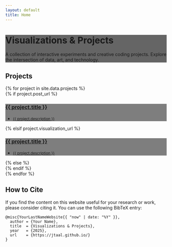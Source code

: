 ```yaml
---
layout: default
title: Home
---
```

<style>
  .hero-section {
    background-image: linear-gradient(rgba(0, 0, 0, 0.6), rgba(0, 0, 0, 0.6)), url("{{ '/assets/images/background.png' | relative_url }}");
    background-size: cover;
    background-position: center;
  }
</style>

<!-- Bootstrap 5 Hero Section with Background Image -->
<div class="hero-section text-white">
  <div class="px-4 py-5 my-5 text-center">
    <h1 class="display-4 fw-bold">Visualizations & Projects</h1>
    <div class="col-lg-6 mx-auto">
      <p class="lead mb-4">A collection of interactive experiments and creative coding projects. Explore the intersection of data, art, and technology.</p>
    </div>
  </div>
</div>

<!-- Main Content Area -->
<div class="container px-4 py-5" id="custom-cards">
  <h2 class="pb-2 border-bottom">Projects</h2>

  <!-- Project Grid (This part stays the same, reading from _data/projects.yml) -->
  <div class="row row-cols-1 row-cols-lg-2 align-items-stretch g-4 py-5">
    {% for project in site.data.projects %}
      <div class="col">
        {% if project.post_url %}
          <a href="{{ project.post_url | relative_url }}" class="text-decoration-none">
            <div class="card card-cover h-100 overflow-hidden text-bg-dark rounded-4 shadow-lg" style="background-image: url('{{ project.thumbnail | relative_url }}'); background-size: cover; background-position: center;">
              <div class="d-flex flex-column h-100 p-5 pb-3 text-white text-shadow-1" style="background-color: rgba(0, 0, 0, 0.5);">
                <h3 class="pt-5 mt-5 mb-4 display-6 lh-1 fw-bold">{{ project.title }}</h3>
                <ul class="d-flex list-unstyled mt-auto"><li class="me-auto"><small>{{ project.description }}</small></li></ul>
              </div>
            </div>
          </a>
        {% elsif project.visualization_url %}
          <a href="{{ project.visualization_url | relative_url }}" class="text-decoration-none">
            <div class="card card-cover h-100 overflow-hidden text-bg-dark rounded-4 shadow-lg" style="background-image: url('{{ project.thumbnail | relative_url }}'); background-size: cover; background-position: center;">
              <div class="d-flex flex-column h-100 p-5 pb-3 text-white text-shadow-1" style="background-color: rgba(0, 0, 0, 0.5);">
                <h3 class="pt-5 mt-5 mb-4 display-6 lh-1 fw-bold">{{ project.title }}</h3>
                <ul class="d-flex list-unstyled mt-auto"><li class="me-auto"><small>{{ project.description }}</small></li></ul>
              </div>
            </div>
          </a>
        {% else %}
          <div class="card card-cover h-100 overflow-hidden text-bg-secondary rounded-4 shadow-lg" style="opacity: 0.7;"><!-- content for disabled card --></div>
        {% endif %}
      </div>
    {% endfor %}
  </div>


  <!-- How to Cite Section -->
  <h2 class="pt-4 mt-4 pb-2 border-bottom">How to Cite</h2>
  <p>If you find the content on this website useful for your research or work, please consider citing it. You can use the following BibTeX entry:</p>
  <pre class="bg-dark text-white p-3 rounded-3"><code>@misc{YourLastNameWebsite{{ "now" | date: "%Y" }},
  author = {Your Name},
  title  = {Visualizations & Projects},
  year   = {2025},
  url    = {https://jtaal.github.io/}
}</code></pre>

</div>